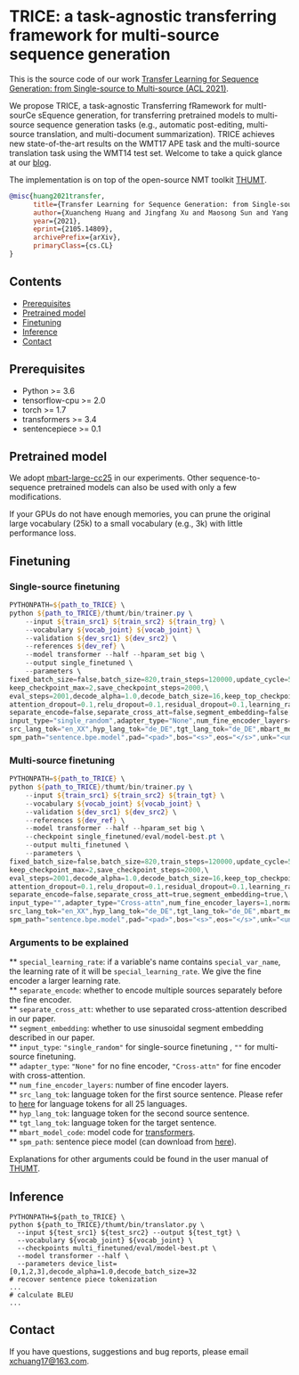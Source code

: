 # TRICE: a task-agnostic transferring framework for multi-source sequence generation

This is the source code of our work <a href="https://arxiv.org/abs/2105.14809">Transfer Learning for Sequence Generation: from Single-source to Multi-source (ACL 2021)</a>. 

We propose TRICE, a task-agnostic Transferring fRamework for multI-sourCe sEquence generation, 
for transferring pretrained models to multi-source sequence generation tasks 
(e.g., automatic post-editing, multi-source translation, and multi-document summarization).
TRICE achieves new state-of-the-art results on the WMT17 APE task and the multi-source translation task using the WMT14 test set.
Welcome to take a quick glance at our [blog](https://thumtblog.github.io/2021/05/27/TRICE/). 

The implementation is on top of the open-source NMT toolkit [THUMT](https://github.com/thumt/THUMT). 

```bibtex
@misc{huang2021transfer,
      title={Transfer Learning for Sequence Generation: from Single-source to Multi-source}, 
      author={Xuancheng Huang and Jingfang Xu and Maosong Sun and Yang Liu},
      year={2021},
      eprint={2105.14809},
      archivePrefix={arXiv},
      primaryClass={cs.CL}
}
```

## Contents
* [Prerequisites](#Prerequisites)
* [Pretrained&#32;model](#Pretrained&#32;model)
* [Finetuning](#Finetuning)
* [Inference](#Inference)
* [Contact](#Contact)

## Prerequisites
* Python >= 3.6
* tensorflow-cpu >= 2.0
* torch >= 1.7
* transformers >= 3.4
* sentencepiece >= 0.1

## Pretrained&#32;model
We adopt [mbart-large-cc25](https://huggingface.co/facebook/mbart-large-cc25) in our experiments. 
Other sequence-to-sequence pretrained models can also be used with only a few modifications.

If your GPUs do not have enough memories, you can prune the original large vocabulary (25k) to a small vocabulary (e.g., 3k) with little performance loss.

## Finetuning

### Single-source finetuning
```powershell
PYTHONPATH=${path_to_TRICE} \
python ${path_to_TRICE}/thumt/bin/trainer.py \
    --input ${train_src1} ${train_src2} ${train_trg} \
    --vocabulary ${vocab_joint} ${vocab_joint} \
    --validation ${dev_src1} ${dev_src2} \
    --references ${dev_ref} \
    --model transformer --half --hparam_set big \
    --output single_finetuned \
    --parameters \
fixed_batch_size=false,batch_size=820,train_steps=120000,update_cycle=5,device_list=[$devs],\
keep_checkpoint_max=2,save_checkpoint_steps=2000,\
eval_steps=2001,decode_alpha=1.0,decode_batch_size=16,keep_top_checkpoint_max=1,\
attention_dropout=0.1,relu_dropout=0.1,residual_dropout=0.1,learning_rate=5e-05,warmup_steps=4000,initial_learning_rate=5e-8,\
separate_encode=false,separate_cross_att=false,segment_embedding=false,\
input_type="single_random",adapter_type="None",num_fine_encoder_layers=0,normalization="after",\
src_lang_tok="en_XX",hyp_lang_tok="de_DE",tgt_lang_tok="de_DE",mbart_model_code="facebook/mbart-large-cc25",\
spm_path="sentence.bpe.model",pad="<pad>",bos="<s>",eos="</s>",unk="<unk>"
```

### Multi-source finetuning
```powershell
PYTHONPATH=${path_to_TRICE} \
python ${path_to_TRICE}/thumt/bin/trainer.py \
    --input ${train_src1} ${train_src2} ${train_tgt} \
    --vocabulary ${vocab_joint} ${vocab_joint} \
    --validation ${dev_src1} ${dev_src2} \
    --references ${dev_ref} \
    --model transformer --half --hparam_set big \
    --checkpoint single_finetuned/eval/model-best.pt \
    --output multi_finetuned \
    --parameters \
fixed_batch_size=false,batch_size=820,train_steps=120000,update_cycle=5,device_list=[0,1,2,3],\
keep_checkpoint_max=2,save_checkpoint_steps=2000,\
eval_steps=2001,decode_alpha=1.0,decode_batch_size=16,keep_top_checkpoint_max=1,\
attention_dropout=0.1,relu_dropout=0.1,residual_dropout=0.1,learning_rate=5e-05,warmup_steps=4000,initial_learning_rate=5e-8,special_learning_rate=5e-04,special_var_name="adapter",\
separate_encode=false,separate_cross_att=true,segment_embedding=true,\
input_type="",adapter_type="Cross-attn",num_fine_encoder_layers=1,normalization="after",\
src_lang_tok="en_XX",hyp_lang_tok="de_DE",tgt_lang_tok="de_DE",mbart_model_code="facebook/mbart-large-cc25",\
spm_path="sentence.bpe.model",pad="<pad>",bos="<s>",eos="</s>",unk="<unk>"
```

### Arguments to be explained

** `special_learning_rate`: if a variable's name contains `special_var_name`, the learning rate of it will be `special_learning_rate`. We give the fine encoder a larger learning rate.  
** `separate_encode`: whether to encode multiple sources separately before the fine encoder.  
** `separate_cross_att`: whether to use separated cross-attention described in our paper.  
** `segment_embedding`: whether to use sinusoidal segment embedding described in our paper.  
** `input_type`: `"single_random"` for single-source finetuning , `""` for multi-source finetuning.  
** `adapter_type`: `"None"` for no fine encoder,  `"Cross-attn"` for fine encoder with cross-attention.  
** ``num_fine_encoder_layers``: number of fine encoder layers.  
** ``src_lang_tok``: language token for the first source sentence. Please refer to [here](https://huggingface.co/facebook/mbart-large-cc25) for language tokens for all 25 languages.  
** ``hyp_lang_tok``: language token for the second source sentence.  
** ``tgt_lang_tok``: language token for the target sentence.  
** ``mbart_model_code``: model code for [transformers](https://huggingface.co/models).  
** ``spm_path``: sentence piece model (can download from [here](https://huggingface.co/facebook/mbart-large-cc25/tree/main)).

Explanations for other arguments could be found in the user manual of [THUMT](https://github.com/thumt/THUMT).

## Inference
```
PYTHONPATH=${path_to_TRICE} \
python ${path_to_TRICE}/thumt/bin/translator.py \
  --input ${test_src1} ${test_src2} --output ${test_tgt} \
  --vocabulary ${vocab_joint} ${vocab_joint} \
  --checkpoints multi_finetuned/eval/model-best.pt \
  --model transformer --half \
  --parameters device_list=[0,1,2,3],decode_alpha=1.0,decode_batch_size=32
# recover sentence piece tokenization
...
# calculate BLEU
...
```

## Contact

If you have questions, suggestions and bug reports, please email [xchuang17@163.com](xchuang17@163.com).